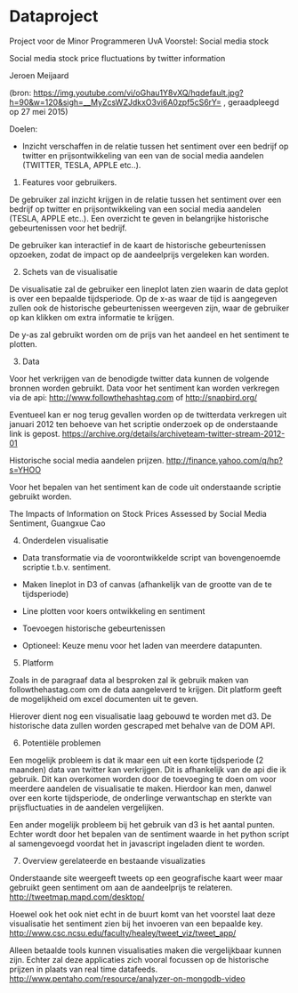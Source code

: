 # Dataproject
Project voor de Minor Programmeren UvA
Voorstel: Social media stock

Social media stock price fluctuations by twitter information


Jeroen Meijaard







 

(bron: https://img.youtube.com/vi/oGhau1Y8vXQ/hqdefault.jpg?h=90&w=120&sigh=__MyZcsWZJdkxO3vi6A0zpf5cS6rY= , geraadpleegd op 27 mei 2015)


Doelen:
-	Inzicht verschaffen in de relatie tussen het sentiment over een bedrijf op twitter en prijsontwikkeling van een van de social media aandelen (TWITTER, TESLA, APPLE  etc..).




1. Features voor gebruikers.

De gebruiker zal inzicht krijgen in de relatie tussen het sentiment over een bedrijf op twitter en prijsontwikkeling van een social media aandelen (TESLA, APPLE  etc..). Een overzicht te geven in belangrijke historische gebeurtenissen voor het bedrijf.

De gebruiker kan interactief in de kaart de historische gebeurtenissen opzoeken, zodat de impact op de aandeelprijs vergeleken kan worden.

2. Schets van de visualisatie

De visualisatie zal de gebruiker een lineplot laten zien waarin de data geplot is over een bepaalde tijdsperiode. Op de x-as waar de tijd is aangegeven zullen ook de historische gebeurtenissen weergeven zijn, waar de gebruiker op kan klikken om extra informatie te krijgen.

De y-as zal gebruikt worden om de prijs van het aandeel en het sentiment te plotten.

 

3. Data

Voor het verkrijgen van de benodigde twitter data kunnen de volgende bronnen worden gebruikt.
Data voor het sentiment kan worden verkregen via de api: http://www.followthehashtag.com of http://snapbird.org/

Eventueel kan er nog terug gevallen worden op de twitterdata verkregen uit januari 2012 ten behoeve van het scriptie onderzoek  op de onderstaande link is gepost.
https://archive.org/details/archiveteam-twitter-stream-2012-01

Historische social media aandelen prijzen.
http://finance.yahoo.com/q/hp?s=YHOO

Voor het bepalen van het sentiment kan de code uit onderstaande scriptie gebruikt worden.

The Impacts of Information on Stock Prices Assessed by Social Media Sentiment, Guangxue Cao




4. Onderdelen visualisatie

- Data transformatie via de voorontwikkelde script van bovengenoemde scriptie t.b.v. sentiment.

- Maken lineplot in D3 of canvas (afhankelijk van de grootte van de te tijdsperiode)

- Line plotten voor koers ontwikkeling en sentiment

- Toevoegen historische gebeurtenissen

- Optioneel: Keuze menu voor het laden van meerdere datapunten.

5. Platform

Zoals in de paragraaf data al besproken zal ik gebruik maken van followthehastag.com om de data aangeleverd te krijgen. Dit platform geeft de mogelijkheid om excel documenten uit te geven.

Hierover dient nog een visualisatie laag gebouwd te worden met d3. De historische data zullen worden gescraped met behalve van de DOM API.

6. Potentiële problemen

Een mogelijk probleem is dat ik maar een uit een korte tijdsperiode (2 maanden) data van twitter kan verkrijgen.  Dit is afhankelijk van de api die ik gebruik. Dit kan overkomen worden door de toevoeging te doen om voor meerdere aandelen de visualisatie te maken. Hierdoor kan men, danwel over een korte tijdsperiode,  de onderlinge verwantschap en sterkte van prijsfluctuaties in de aandelen vergelijken.

Een ander mogelijk probleem bij het gebruik van d3 is het aantal punten. Echter wordt door het bepalen van de sentiment waarde in het python script al samengevoegd voordat het in javascript ingeladen dient te worden.

7.  Overview gerelateerde en bestaande visualizaties

Onderstaande site weergeeft tweets op een geografische kaart weer maar gebruikt geen sentiment om aan de aandeelprijs te relateren.
http://tweetmap.mapd.com/desktop/

Hoewel ook het ook niet echt in de buurt komt van het voorstel laat deze visualisatie het sentiment zien bij het invoeren van een bepaalde key. 
http://www.csc.ncsu.edu/faculty/healey/tweet_viz/tweet_app/

Alleen betaalde tools kunnen visualisaties maken die vergelijkbaar kunnen zijn. Echter zal deze applicaties zich vooral focussen op de historische prijzen in plaats van real time datafeeds.
http://www.pentaho.com/resource/analyzer-on-mongodb-video









